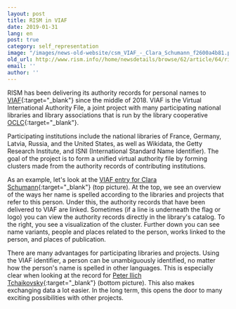 ```yaml
---
layout: post
title: RISM in VIAF
date: 2019-01-31
lang: en
post: true
category: self_representation
image: "/images/news-old-website/csm_VIAF_-_Clara_Schumann_f2600a4b81.png"
old_url: http://www.rism.info//home/newsdetails/browse/62/article/64/rism-in-viaf.html
email: ''
author: ''
---
```



RISM has been delivering its authority records for personal names to [VIAF](http://viaf.org/){:target="_blank"} since the middle of 2018. VIAF is the Virtual International Authority File, a joint project with many participating national libraries and library associations that is run by the library cooperative [OCLC](https://www.oclc.org/){:target="_blank"}.

Participating institutions include the national libraries of France, Germany, Latvia, Russia, and the United States, as well as Wikidata, the Getty Research Institute, and ISNI (International Standard Name Identifier). The goal of the project is to form a unified virtual authority file by forming clusters made from the authority records of contributing institutions.

As an example, let's look at the [VIAF entry for Clara Schumann](http://viaf.org/viaf/44499359){:target="_blank"} (top picture). At the top, we see an overview of the ways her name is spelled according to the libraries and projects that refer to this person. Under this, the authority records that have been delivered to VIAF are linked. Sometimes (if a line is underneath the flag or logo) you can view the authority records directly in the library's catalog. To the right, you see a visualization of the cluster. Further down you can see name variants, people and places related to the person, works linked to the person, and places of publication.

There are many advantages for participating libraries and projects. Using the VIAF identifier, a person can be unambiguously identified, no matter how the person's name is spelled in other languages. This is especially clear when looking at the record for [Peter Ilich Tchaikovsky](http://viaf.org/viaf/99258155){:target="_blank"} (bottom picture). This also makes exchanging data a lot easier. In the long term, this opens the door to many exciting possibilities with other projects.



<script type="text/javascript">var switchTo5x=true;</script><script type="text/javascript" src="http://w.sharethis.com/button/buttons.js"></script><script type="text/javascript">stLight.options({publisher: "9b601438-1ce1-49d8-bfd7-9cff5df54c17", doNotHash: false, doNotCopy: false, hashAddressBar: false});</script>